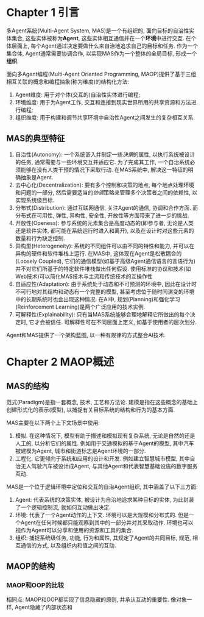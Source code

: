# Chapter 1 引言

多Agent系统(Multi-Agent System, MAS)是一个有组织的, 面向目标的自治性实体集合, 这些实体被称为**Agent**, 这些实体相互通信并在一个**环境**中进行交互. 在个体层面上, 每个Agent通过决定要做什么来自治地追求自己的目标和任务. 作为一个集合体, Agent通常需要协调合作, 以实现MAS作为一个整体的全局目标, 形成一个**组织**.

面向多Agent编程(Multi-Agent Oriented Programming, MAOP)提供了基于三组相互关联的概念和编程抽象(称为维度)的结构化方法:
1. Agent维度: 用于对个体(交互的)自治性实体进行编程;
2. 环境维度: 用于为Agent工作, 交互和连接到现实世界所用的共享资源和方法进行编程;
3. 组织维度: 用于构建和调节共享环境中自治性Agent之间发生的复杂相互关系.

## MAS的典型特征
1. 自治性(Autonomy): 一个系统嵌入并制定一些*决策*的属性, 以执行系统被设计的任务, 通常需要与一些环境交互并适应它. 为了完成其工作, 一个自治系统必须能够在没有人类干预的情况下采取行动. 在MAS系统中, 解决这一特征的明确抽象是Agent.
2. 去中心化(Decentralization): 要有多个控制和决策的地点, 每个地点处理环境和问题的一部分, 然后需要适当的*协调*策略来管理多个决策者之间的依赖性, 以实现系统级目标.
3. 分布式(Distribution): 通过互联网通信, 关注Agent的通信, 协调和合作方面. 而分布式在可用性, 弹性, 异构性, 安全性, 开放性等方面带来了进一步的挑战.
4. 开放性(Openess): 参与系统的元素集合是高度动态的(即参与者, 无论是人类还是软件实体, 都可能在系统运行时进入和离开), 以及在设计时对这些元素的数量和行为缺乏控制.
5. 异构型(Heterogeneity): 系统的不同组件可以由不同的特性和能力, 并可以在异构的硬件和软件堆栈上运行. 在MAS中, 这体现在Agent是松散耦合的(Loosely Coupled), 它们的通信模型(如基于高级Agent通信语言的言语行为)并不对它们所基于的特定软件堆栈做出任何假设. 使用标准的协议和技术(如Web技术)可以简化MAS技术与主流和传统技术的互操作性
6. 自适应性(Adaptation): 由于系统处于动态和不可预测的环境中, 因此在设计时不可行地对其结构和动态有一个完整的模型, 甚至考虑位于随时间演变的环境中的长期系统时也会出现这种情况. 在AI中, 规划(Planning)和强化学习(Reinforcement Learning)是两个广泛应用的技术实例.
7. 可解释性(Explainability): 只有当MAS系统能够合理地解释它所做出的每个决定时, 它才会被信任. 可解释性可在不同层面上定义, 如基于使用者的层次划分.

Agent和MAS提供了一个架构蓝图, 以一种有规律的方式整合AI技术.

# Chapter 2 MAOP概述

## MAS的结构
范式(Paradigm)是指一套概念, 技术, 工艺和方法论. 建模是指在这些概念的基础上创建形式化的表示(模型), 以捕捉有关目标系统的结构和行为的基本方面.

MAS主要在以下两个上下文场景中使用:
1. 模拟. 在这种情况下, 模型有助于描述和模拟现有复杂系统, 无论是自然的还是人工的, 以分析它们的属性. 例如用于交通模拟的基于Agent的模型, 其中汽车被建模为Agent, 城市和街道标志是Agent环境的一部分.
2. 工程化. 它更倾向于系统和应用的设计和开发. 例如建立智慧城市模型, 其中自治无人驾驶汽车被设计成Agent, 与其他Agent和代表智慧基础设施的数字服务互动.

MAS是一个位于逻辑环境中定位和交互的自治Agent组织, 其中涵盖了以下三方面:
1. Agent: 代表系统的决策实体, 被设计为自治地追求某种目标的实体, 为此封装了一个逻辑控制流, 就如何互动做出决定. 
2. 环境: 代表了一个Agent动作的上下文. 环境可以是大规模和分布式的. 但是一个Agent在任何时候都只能观察到其中的一部分并对其采取动作. 环境也可以视作为Agent可以分享和使用的资源和工具的集合.
3. 组织: 捕捉系统级任务, 功能, 行为和属性, 其规定了Agent的共同目标, 规范, 相互通信的方式, 以及组织内和值之间的互动.

## MAOP的结构

### MAOP和OOP的比较
相同点: MAOP和OOP都实现了信息隐藏的原则, 并承认互动的重要性. 像对象一样, Agent隐藏了内部状态和
